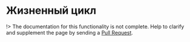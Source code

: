 # Жизненный цикл

!> The documentation for this functionality is not complete. 
Help to clarify and supplement the page by sending a [Pull Request](https://github.com/railt/docs).
